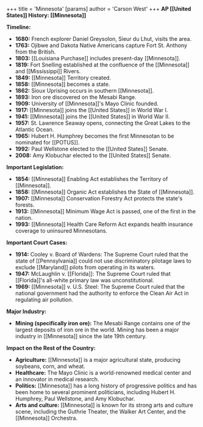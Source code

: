 +++
 title = 'Minnesota'
[params]
	author = 'Carson West'
+++
**AP [[United States]] History: [[Minnesota]]**

**Timeline:**

* **1680:** French explorer Daniel Greysolon, Sieur du Lhut, visits the area.
* **1763:** Ojibwe and Dakota Native Americans capture Fort St. Anthony from the British.
* **1803:** [[Louisiana Purchase]] includes present-day [[Minnesota]].
* **1819:** Fort Snelling established at the confluence of the [[Minnesota]] and [[Mississippi]] Rivers.
* **1849:** [[Minnesota]] Territory created.
* **1858:** [[Minnesota]] becomes a state.
* **1862:** Sioux Uprising occurs in southern [[Minnesota]].
* **1893:** Iron ore discovered on the Mesabi Range.
* **1909:** University of [[Minnesota]]'s Mayo Clinic founded.
* **1917:** [[Minnesota]] joins the [[United States]] in World War I.
* **1941:** [[Minnesota]] joins the [[United States]] in World War II.
* **1957:** St. Lawrence Seaway opens, connecting the Great Lakes to the Atlantic Ocean.
* **1965:** Hubert H. Humphrey becomes the first Minnesotan to be nominated for [[POTUS]].
* **1992:** Paul Wellstone elected to the [[United States]] Senate.
* **2008:** Amy Klobuchar elected to the [[United States]] Senate.

**Important Legislation:**

* **1854:** [[Minnesota]] Enabling Act establishes the Territory of [[Minnesota]].
* **1858:** [[Minnesota]] Organic Act establishes the State of [[Minnesota]].
* **1907:** [[Minnesota]] Conservation Forestry Act protects the state's forests.
* **1913:** [[Minnesota]] Minimum Wage Act is passed, one of the first in the nation.
* **1993:** [[Minnesota]] Health Care Reform Act expands health insurance coverage to uninsured Minnesotans.

**Important Court Cases:**

* **1914:** Cooley v. Board of Wardens: The Supreme Court ruled that the state of [[Pennsylvania]] could not use discriminatory pilotage laws to exclude [[Maryland]] pilots from operating in its waters.
* **1947:** McLaughlin v. [[Florida]]: The Supreme Court ruled that [[Florida]]'s all-white primary law was unconstitutional.
* **1969:** [[Minnesota]] v. U.S. Steel: The Supreme Court ruled that the national government had the authority to enforce the Clean Air Act in regulating air pollution.

**Major Industry:**

* **Mining (specifically iron ore):** The Mesabi Range contains one of the largest deposits of iron ore in the world. Mining has been a major industry in [[Minnesota]] since the late 19th century.

**Impact on the Rest of the Country:**

* **Agriculture:** [[Minnesota]] is a major agricultural state, producing soybeans, corn, and wheat.
* **Healthcare:** The Mayo Clinic is a world-renowned medical center and an innovator in medical research.
* **Politics:** [[Minnesota]] has a long history of progressive politics and has been home to several prominent politicians, including Hubert H. Humphrey, Paul Wellstone, and Amy Klobuchar.
* **Arts and culture:** [[Minnesota]] is known for its strong arts and culture scene, including the Guthrie Theater, the Walker Art Center, and the [[Minnesota]] Orchestra.